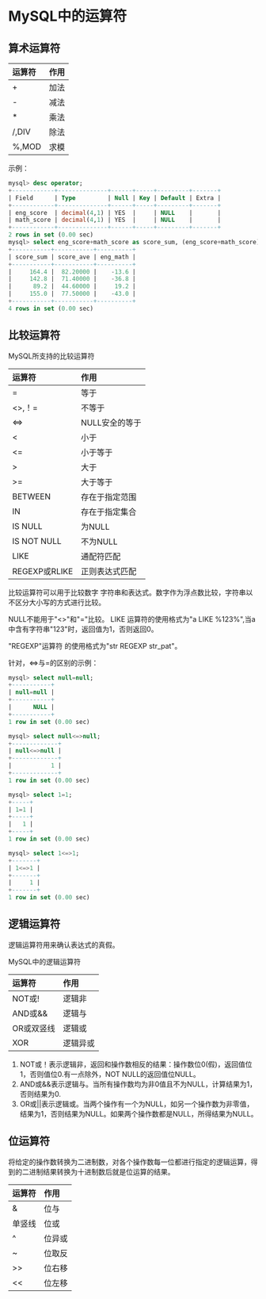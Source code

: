 # MySQL中的运算符

## 算术运算符
|运算符|作用|
|:---|:---|
|+|加法|
|-|减法|
|*|乘法|
|/,DIV|除法|
|%,MOD|求模|

示例：
```sql
mysql> desc operator;
+------------+--------------+------+-----+---------+-------+
| Field      | Type         | Null | Key | Default | Extra |
+------------+--------------+------+-----+---------+-------+
| eng_score  | decimal(4,1) | YES  |     | NULL    |       |
| math_score | decimal(4,1) | YES  |     | NULL    |       |
+------------+--------------+------+-----+---------+-------+
2 rows in set (0.00 sec)
mysql> select eng_score+math_score as score_sum, (eng_score+math_score)/2 as score_ave, eng_score-math_score as eng_math from operator;
+-----------+-----------+----------+
| score_sum | score_ave | eng_math |
+-----------+-----------+----------+
|     164.4 |  82.20000 |    -13.6 |
|     142.8 |  71.40000 |    -36.8 |
|      89.2 |  44.60000 |     19.2 |
|     155.0 |  77.50000 |    -43.0 |
+-----------+-----------+----------+
4 rows in set (0.00 sec)

```

## 比较运算符
MySQL所支持的比较运算符

|运算符|作用|
|:---|:---|
|=|等于|
|<>,！=|不等于|
|<=>|NULL安全的等于|
|<|小于|
|<=|小于等于|
|>|大于|
|>=|大于等于|
|BETWEEN|存在于指定范围|
|IN|存在于指定集合|
|IS NULL|为NULL|
|IS NOT NULL|不为NULL|
|LIKE|通配符匹配|
|REGEXP或RLIKE|正则表达式匹配|

比较运算符可以用于比较数字 字符串和表达式。数字作为浮点数比较，字符串以不区分大小写的方式进行比较。

NULL不能用于"<>"和"="比较。
LIKE 运算符的使用格式为"a LIKE %123%",当a中含有字符串"123"时，返回值为1，否则返回0。

"REGEXP"运算符 的使用格式为"str REGEXP str_pat"。

针对，<=>与=的区别的示例：
```sql
mysql> select null=null;
+-----------+
| null=null |
+-----------+
|      NULL |
+-----------+
1 row in set (0.00 sec)

mysql> select null<=>null;
+-------------+
| null<=>null |
+-------------+
|           1 |
+-------------+
1 row in set (0.00 sec)

mysql> select 1=1;
+-----+
| 1=1 |
+-----+
|   1 |
+-----+
1 row in set (0.00 sec)

mysql> select 1<=>1;
+-------+
| 1<=>1 |
+-------+
|     1 |
+-------+
1 row in set (0.00 sec)
```

## 逻辑运算符
逻辑运算符用来确认表达式的真假。

MySQL中的逻辑运算符

|运算符|作用|
|:---|:---|
|NOT或!|逻辑非|
|AND或&&|逻辑与|
|OR或双竖线 |逻辑或|
|XOR|逻辑异或|

1. NOT或！表示逻辑非，返回和操作数相反的结果：操作数位0(假)，返回值位1，否则值位0.有一点除外，NOT NULL的返回值位NULL。
2. AND或&&表示逻辑与。当所有操作数均为非0值且不为NULL，计算结果为1，否则结果为0.
3. OR或||表示逻辑或。当两个操作有一个为NULL，如另一个操作数为非零值，结果为1，否则结果为NULL。如果两个操作数都是NULL，所得结果为NULL。

## 位运算符
将给定的操作数转换为二进制数，对各个操作数每一位都进行指定的逻辑运算，得到的二进制结果转换为十进制数后就是位运算的结果。

|运算符|作用|
|:---|:---|
|&|位与|
|单竖线|位或|
|^|位异或|
|~|位取反|
|>>|位右移|
|<<|位左移|
